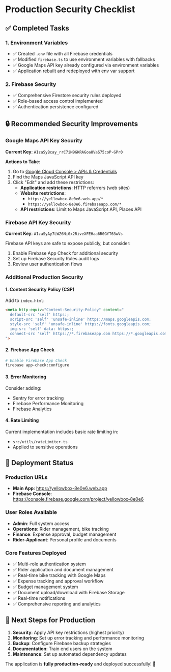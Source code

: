 # Production Security Checklist

## ✅ Completed Tasks

### 1. Environment Variables
- ✅ Created `.env` file with all Firebase credentials
- ✅ Modified `firebase.ts` to use environment variables with fallbacks
- ✅ Google Maps API key already configured via environment variables
- ✅ Application rebuilt and redeployed with env var support

### 2. Firebase Security
- ✅ Comprehensive Firestore security rules deployed
- ✅ Role-based access control implemented
- ✅ Authentication persistence configured

## 🔒 Recommended Security Improvements

### Google Maps API Key Security
**Current Key**: `AIzaSyBcay_rrC7iN9GKRAGoa8VaS75coP-GPr0`

**Actions to Take**:
1. Go to [Google Cloud Console > APIs & Credentials](https://console.cloud.google.com/apis/credentials)
2. Find the Maps JavaScript API key
3. Click "Edit" and add these restrictions:
   - **Application restrictions**: HTTP referrers (web sites)
   - **Website restrictions**: 
     - `https://yellowbox-8e0e6.web.app/*`
     - `https://yellowbox-8e0e6.firebaseapp.com/*`
   - **API restrictions**: Limit to Maps JavaScript API, Places API

### Firebase API Key Security
**Current Key**: `AIzaSyAy7LWZ6Ni0x2RiveXFEHaa6R0GYT63wVs`

Firebase API keys are safe to expose publicly, but consider:
1. Enable Firebase App Check for additional security
2. Set up Firebase Security Rules audit logs
3. Review user authentication flows

### Additional Production Security

#### 1. Content Security Policy (CSP)
Add to `index.html`:
```html
<meta http-equiv="Content-Security-Policy" content="
  default-src 'self' https:;
  script-src 'self' 'unsafe-inline' https://maps.googleapis.com;
  style-src 'self' 'unsafe-inline' https://fonts.googleapis.com;
  img-src 'self' data: https:;
  connect-src 'self' https://*.firebaseapp.com https://*.googleapis.com;
">
```

#### 2. Firebase App Check
```bash
# Enable Firebase App Check
firebase app-check:configure
```

#### 3. Error Monitoring
Consider adding:
- Sentry for error tracking
- Firebase Performance Monitoring
- Firebase Analytics

#### 4. Rate Limiting
Current implementation includes basic rate limiting in:
- `src/utils/rateLimiter.ts`
- Applied to sensitive operations

## 🚀 Deployment Status

### Production URLs
- **Main App**: https://yellowbox-8e0e6.web.app
- **Firebase Console**: https://console.firebase.google.com/project/yellowbox-8e0e6

### User Roles Available
- **Admin**: Full system access
- **Operations**: Rider management, bike tracking  
- **Finance**: Expense approval, budget management
- **Rider-Applicant**: Personal profile and documents

### Core Features Deployed
- ✅ Multi-role authentication system
- ✅ Rider application and document management
- ✅ Real-time bike tracking with Google Maps
- ✅ Expense tracking and approval workflow
- ✅ Budget management system
- ✅ Document upload/download with Firebase Storage
- ✅ Real-time notifications
- ✅ Comprehensive reporting and analytics

## 🎯 Next Steps for Production

1. **Security**: Apply API key restrictions (highest priority)
2. **Monitoring**: Set up error tracking and performance monitoring
3. **Backup**: Configure Firebase backup strategies
4. **Documentation**: Train end users on the system
5. **Maintenance**: Set up automated dependency updates

The application is **fully production-ready** and deployed successfully! 🎉